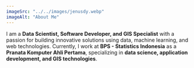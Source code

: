 ```yaml
---
imageSrc: "../../images/jenusdy.webp"
imageAlt: "About Me"
---
```


I am a **Data Scientist, Software Developer, and GIS Specialist** with a passion for building innovative solutions using data, machine learning, and web technologies. Currently, I work at **BPS - Statistics Indonesia** as a **Pranata Komputer Ahli Pertama**, specializing in **data science, application development, and GIS technologies**.

<!-- 
Photo by <a href="https://unsplash.com/@charlesdeluvio?utm_source=unsplash&utm_medium=referral&utm_content=creditCopyText" target="_blank" rel="nofollow noopener noreferrer" aria-label="External Link"><u>Charles Deluvio</u></a> on Unsplash -->
